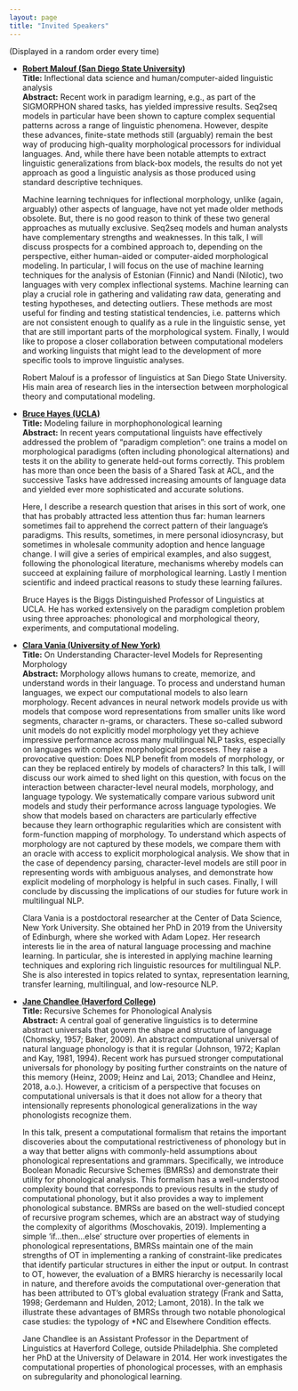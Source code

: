 ```yaml
---
layout: page
title: "Invited Speakers"
---
```


(Displayed in a random order every time)

- [**Robert Malouf (San Diego State University)**][malouf]  <br/>
  **Title:**  Inflectional data science and human/computer-aided linguistic analysis <br/>
  **Abstract:** Recent work in paradigm learning, e.g., as part of the SIGMORPHON shared tasks, has yielded impressive results. Seq2seq models in particular have been shown to capture complex sequential patterns across a range of linguistic phenomena. However, despite these advances, finite-state methods still (arguably) remain the best way of producing high-quality morphological processors for individual languages. And, while there have been notable attempts to extract linguistic generalizations from black-box models, the results do not yet approach as  good a linguistic analysis as those produced using standard descriptive techniques. 
 
  Machine learning techniques for inflectional morphology, unlike (again, arguably) other aspects of language, have not yet made older methods obsolete. But, there is no good reason to think of these two general approaches as mutually exclusive. Seq2seq models and human analysts have complementary strengths and weaknesses. In this talk, I will discuss prospects for a combined approach to, depending on the perspective, either human-aided or computer-aided morphological modeling. In particular, I will focus on the use of machine learning techniques for the analysis of Estonian (Finnic) and Nandi (Nilotic), two languages with very complex inflectional systems. Machine learning can play a crucial role in gathering and validating raw data, generating and testing hypotheses, and detecting outliers. These methods are most useful for finding and testing statistical tendencies, i.e. patterns which are not consistent enough to qualify as a rule in the linguistic sense, yet that are still important parts of the morphological system. Finally, I would like to propose a closer collaboration between computational modelers and working linguists that might lead to the development of more specific tools to improve linguistic analyses.

  Robert Malouf is a professor of linguistics at San Diego State University.  His main area of research lies in the intersection between morphological theory and computational modeling. 

- [**Bruce Hayes (UCLA)**][hayes] <br/>
  **Title:**   Modeling failure in morphophonological learning <br/>
  **Abstract:** In recent years computational linguists have effectively addressed the problem of “paradigm completion”:  one trains a model on morphological paradigms (often including phonological alternations) and tests it on the ability to generate held-out forms correctly. This problem has more than once been the basis of a Shared Task at ACL, and the successive Tasks have addressed increasing amounts of language data and yielded ever more sophisticated and accurate solutions. <br/>
 
  Here, I describe a research question that arises in this sort of work, one that has probably attracted less attention thus far: human learners sometimes fail to apprehend the correct pattern of their language’s paradigms. This results, sometimes, in mere personal idiosyncrasy, but sometimes in wholesale community adoption and hence language change. I will give a series of empirical examples, and also suggest, following the phonological literature, mechanisms whereby models can succeed at explaining failure of morphological learning. Lastly I mention scientific and indeed practical reasons to study these learning failures.

  Bruce Hayes is the Biggs Distinguished Professor of Linguistics at UCLA. He has worked extensively on the paradigm completion problem using three approaches: phonological and morphological theory, experiments, and computational modeling. 
  
- [**Clara Vania (University of New York)**][vania]  <br/>
  **Title:** On Understanding Character-level Models for Representing Morphology <br/>
  **Abstract:** Morphology allows humans to create, memorize, and understand words in their language. To process and understand human languages, we expect our computational models to also learn morphology. Recent advances in neural network models provide us with models that compose word representations from smaller units like word segments, character n-grams, or characters. These so-called subword unit models do not explicitly model morphology yet they achieve impressive performance across many multilingual NLP tasks, especially on languages with complex morphological processes. They raise a provocative question: Does NLP benefit from models of morphology, or can they be replaced entirely by models of characters? In this talk, I will discuss our work aimed to shed light on this question, with focus on the interaction between character-level neural models, morphology, and language typology. We systematically compare various subword unit models and study their performance across language typologies. We show that models based on characters are particularly effective because they learn orthographic regularities which are consistent with form-function mapping of morphology. To understand which aspects of morphology are not captured by these models, we compare them with an oracle with access to explicit morphological analysis. We show that in the case of dependency parsing, character-level models are still poor in representing words with ambiguous analyses, and demonstrate how explicit modeling of morphology is helpful in such cases. Finally, I will conclude by discussing the implications of our studies for future work in multilingual NLP. <br/>
  
  Clara Vania is a postdoctoral researcher at the Center of Data Science, New York University. She obtained her PhD in 2019 from the University of Edinburgh, where she worked with Adam Lopez. Her research interests lie in the area of natural language processing and machine learning. In particular, she is interested in applying machine learning techniques and exploring rich linguistic resources for multilingual NLP. She is also interested in topics related to syntax, representation learning, transfer learning, multilingual, and low-resource NLP.
 
- [**Jane Chandlee (Haverford College)**][chandlee]   <br/>
  **Title:** Recursive Schemes for Phonological Analysis  <br/>
  **Abstract:** A central goal of generative linguistics is to determine abstract universals that govern the shape and structure of language (Chomsky, 1957; Baker, 2009). An abstract computational universal of natural language phonology is that it is regular (Johnson, 1972; Kaplan and Kay, 1981, 1994). Recent work has pursued stronger computational universals for phonology by positing further constraints on the nature of this memory (Heinz, 2009; Heinz and Lai, 2013; Chandlee and Heinz, 2018, a.o.). However, a criticism of a perspective that focuses on computational universals is that it does not allow for a theory that intensionally represents phonological generalizations in the way phonologists recognize them.

  In this talk, present a computational formalism that retains the important discoveries about the computational restrictiveness of phonology but in a way that better aligns with commonly-held assumptions about phonological representations and grammars. Specifically, we introduce Boolean Monadic Recursive Schemes (BMRSs) and demonstrate their utility for phonological analysis. This formalism has a well-understood complexity bound that corresponds to previous results in the study of computational phonology, but it also provides a way to implement phonological substance. BMRSs are based on the well-studied concept of recursive program schemes, which are an abstract way of studying the complexity of algorithms (Moschovakis, 2019). Implementing a simple ‘if...then...else’ structure over properties of elements in phonological representations, BMRSs maintain one of the main strengths of OT in implementing a ranking of constraint-like predicates that identify particular structures in either the input or output. In contrast to OT, however, the evaluation of a BMRS hierarchy is necessarily local in nature, and therefore avoids the computational over-generation that has been attributed to OT’s global evaluation strategy (Frank and Satta, 1998; Gerdemann and Hulden, 2012; Lamont, 2018). In the talk we illustrate these advantages of BMRSs through two notable phonological case studies: the typology of *NC and Elsewhere Condition effects. <br/>

  Jane Chandlee is an Assistant Professor in the Department of Linguistics at Haverford College, outside Philadelphia. She completed her PhD at the University of Delaware in 2014. Her work investigates the computational properties of phonological processes, with an emphasis on subregularity and phonological learning.

<script type="text/javascript">
var ul = document.querySelector('ul');
for (var i = ul.children.length; i >= 0; i--) {
    ul.appendChild(ul.children[Math.random() * i | 0]);
}
</script>

[malouf]: http://malouf.sdsu.edu
[hayes]: https://linguistics.ucla.edu/people/hayes/
[vania]: https://claravania.github.io/
[chandlee]: https://chandlee.sites.haverford.edu/
